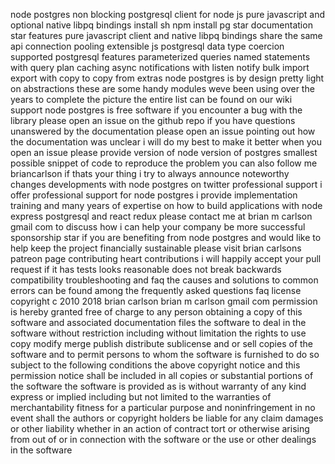 node postgres non blocking postgresql client for node js pure javascript and optional native libpq bindings install sh npm install pg star documentation star features pure javascript client and native libpq bindings share the same api connection pooling extensible js postgresql data type coercion supported postgresql features parameterized queries named statements with query plan caching async notifications with listen notify bulk import export with copy to copy from extras node postgres is by design pretty light on abstractions these are some handy modules weve been using over the years to complete the picture the entire list can be found on our wiki support node postgres is free software if you encounter a bug with the library please open an issue on the github repo if you have questions unanswered by the documentation please open an issue pointing out how the documentation was unclear i will do my best to make it better when you open an issue please provide version of node version of postgres smallest possible snippet of code to reproduce the problem you can also follow me briancarlson if thats your thing i try to always announce noteworthy changes developments with node postgres on twitter professional support i offer professional support for node postgres i provide implementation training and many years of expertise on how to build applications with node express postgresql and react redux please contact me at brian m carlson gmail com to discuss how i can help your company be more successful sponsorship star if you are benefiting from node postgres and would like to help keep the project financially sustainable please visit brian carlsons patreon page contributing heart contributions i will happily accept your pull request if it has tests looks reasonable does not break backwards compatibility troubleshooting and faq the causes and solutions to common errors can be found among the frequently asked questions faq license copyright c 2010 2018 brian carlson brian m carlson gmail com permission is hereby granted free of charge to any person obtaining a copy of this software and associated documentation files the software to deal in the software without restriction including without limitation the rights to use copy modify merge publish distribute sublicense and or sell copies of the software and to permit persons to whom the software is furnished to do so subject to the following conditions the above copyright notice and this permission notice shall be included in all copies or substantial portions of the software the software is provided as is without warranty of any kind express or implied including but not limited to the warranties of merchantability fitness for a particular purpose and noninfringement in no event shall the authors or copyright holders be liable for any claim damages or other liability whether in an action of contract tort or otherwise arising from out of or in connection with the software or the use or other dealings in the software